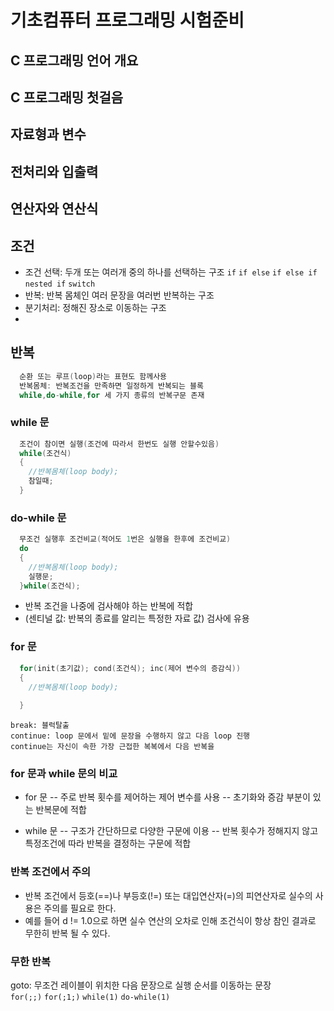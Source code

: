 # 기초컴퓨터 프로그래밍 시험준비

## C 프로그래밍 언어 개요
## C 프로그래밍 첫걸음
## 자료형과 변수
## 전처리와 입출력
## 연산자와 연산식
## 조건
- 조건 선택: 두개 또는 여러개 중의 하나를 선택하는 구조
`if` `if else` `if else if` `nested if` `switch` 
- 반복: 반복 몸체인 여러 문장을 여러번 반복하는 구조
- 분기처리: 정해진 장소로 이동하는 구조
- 
## 반복
```C
  순환 또는 루프(loop)라는 표현도 함께사용
  반복몸체: 반복조건을 만족하면 일정하게 반복되는 블록
  while,do-while,for 세 가지 종류의 반복구문 존재
```
### while 문
```C
  조건이 참이면 실행(조건에 따라서 한번도 실행 안할수있음)
  while(조건식)
  {
    //반복몸체(loop body);
    참일때;
  }
```
### do-while 문
```C
  무조건 실행후 조건비교(적어도 1번은 실행을 한후에 조건비교)
  do
  {
    //반복몸체(loop body);
    실행문;
  }while(조건식);
```
  - 반복 조건을 나중에 검사해야 하는 반복에 적합 
  - (센티널 값: 반복의 종료를 알리는 특정한 자료 값) 검사에 유용

### for 문
```C
  for(init(초기값); cond(조건식); inc(제어 변수의 증감식))
  {
    //반복몸체(loop body);
    
  }
```
    break: 블럭탈출
    continue: loop 문에서 밑에 문장을 수행하지 않고 다음 loop 진행
    continue는 자신이 속한 가장 근접한 복복에서 다음 반복을 
 
### for 문과 while 문의 비교
- for 문
-- 주로 반복 횟수를 제어하는 제어 변수를 사용
-- 초기화와 증감 부분이 있는 반복문에 적합

- while 문
-- 구조가 간단하므로 다양한 구문에 이용
-- 반복 횟수가 정해지지 않고 특정조건에 따라 반복을 결정하는 구문에 적합
    
### 반복 조건에서 주의
- 반복 조건에서 등호(==)나 부등호(!=) 또는 대입연산자(=)의 피연산자로 실수의 사용은 주의를 필요로 한다.
- 예를 들어 d != 1.0으로 하면 실수 연산의 오차로 인해 조건식이 항상 참인 결과로 무한히 반복 될 수 있다.

### 무한 반복
goto: 무조건 레이블이 위치한 다음 문장으로 실행 순서를 이동하는 문장 <br>
`for(;;)` `for(;1;)` `while(1)` `do-while(1)`










